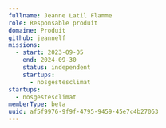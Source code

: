 ```yaml
---
fullname: Jeanne Latil Flamme
role: Responsable produit
domaine: Produit
github: jeannelf
missions:
  - start: 2023-09-05
    end: 2024-09-30
    status: independent
    startups:
      - nosgestesclimat
startups:
  - nosgestesclimat
memberType: beta
uuid: af5f9976-9f9f-4795-9459-45e7c4b27063
---
```

